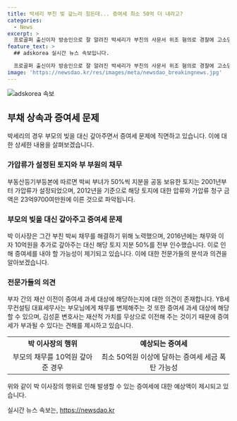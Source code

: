 ```yaml
---
title: 박세리 부친 빚 갚느라 힘든데... 증여세 최소 50억 더 내라고?
categories:
  - News
excerpt: >
  프로골퍼 출신이자 방송인으로 잘 알려진 박세리가 부친의 사문서 위조 혐의로 경찰에 고소당한 사건으로 눈물을 흘리며 기자회견을 열었다. 부모 빚을 대신 갚으면서 증여세 문제에 관한 논란이 일고 있는데, 부동산과 채권 문제 등으로 인한 복잡한 상황이 공개되었다. 박세리의 행동이 증여세에 영향을 미칠 것으로 보이며, 이에 대한 전문가들의 의견도 신중히 살펴봐야 할 것으로 보인다.
feature_text: >
  ## adskorea 실시간 뉴스 속보입니다.

  프로골퍼 출신이자 방송인으로 잘 알려진 박세리가 부친의 사문서 위조 혐의로 경찰에 고소당한 사건으로 눈물을 흘리며 기자회견을 열었다. 부모 빚을 대신 갚으면서 증여세 문제에 관한 논란이 일고 있는데, 부동산과 채권 문제 등으로 인한 복잡한 상황이 공개되었다. 박세리의 행동이 증여세에 영향을 미칠 것으로 보이며, 이에 대한 전문가들의 의견도 신중히 살펴봐야 할 것으로 보인다.
image: 'https://newsdao.kr/res/images/meta/newsdao_breakingnews.jpg'
---
```


<p><img src="https://newsdao.kr/res/images/meta/newsdao_breakingnews.jpg" alt="adskorea 속보" /></p>

<h2 data-ke-size="size26">부채 상속과 증여세 문제</h2>

<p data-ke-size="size16">박세리의 경우 부모의 빚을 대신 갚아주면서 증여세 문제에 직면하고 있습니다. 이에 대한 상세한 내용을 살펴보겠습니다.</p>

<h3>가압류가 설정된 토지와 부 부원의 채무</h3>

<p data-ke-size="size16">부동산등기부등본에 따르면 박씨 부녀가 50%씩 지분을 공동 보유한 토지는 2001년부터 가압류가 설정되었으며, 2012년을 기준으로 해당 토지에 대한 압류와 가압류 청구 금액은 23억9700여만원에 이른 것으로 파악됩니다.</p>

<h3>부모의 빚을 대신 갚아주고 증여세 문제</h3>

<p data-ke-size="size16">박 이사장은 그간 부친 박씨 채무를 해결하기 위해 노력했으며, 2016년에는 채무와 이자 10억원을 추가로 갚아주는 대신 해당 토지 지분 50%를 전부 인수했습니다. 이로 인해 증여세를 내야 할 가능성이 제기되고 있습니다. 이에 대한 전문가들의 분석과 의견을 알아보겠습니다.</p>

<h3>전문가들의 의견</h3>

<p data-ke-size="size16">부자 간의 재산 이전이 증여세 과세 대상에 해당하는지에 대한 의견이 존재합니다. YB세무컨설팅 대표세무사는 부모님에게 채무를 변제해주는 것 또한 증여세 과세 대상에 해당할 수 있으며, 김성훈 변호사는 재산적 가치를 무상으로 이전해 주는 것이기 때문에 증여세가 부과될 수 있다는 견해를 제시하고 있습니다.</p>

<table>
  <tr>
    <td style="text-align: center; height: 17px;"><b>박 이사장의 행위</b></td>
    <td style="text-align: center; height: 17px;"><b>예상되는 증여세</b></td>
  </tr>
  <tr>
    <td style="text-align: center; height: 17px;">부모의 채무를 10억원 갚아준 경우</td>
    <td style="text-align: center; height: 17px;">최소 50억원 이상에 달하는 증여세 세금 폭탄 가능성</td>
  </tr>
</table>

<p data-ke-size="size16">위와 같이 박 이사장의 행위로 인해 발생할 수 있는 증여세에 대한 예상액이 제시되고 있습니다.</p>
실시간 뉴스 속보는, <a href="https://newsdao.kr" rel="dofollow">https://newsdao.kr</a>


